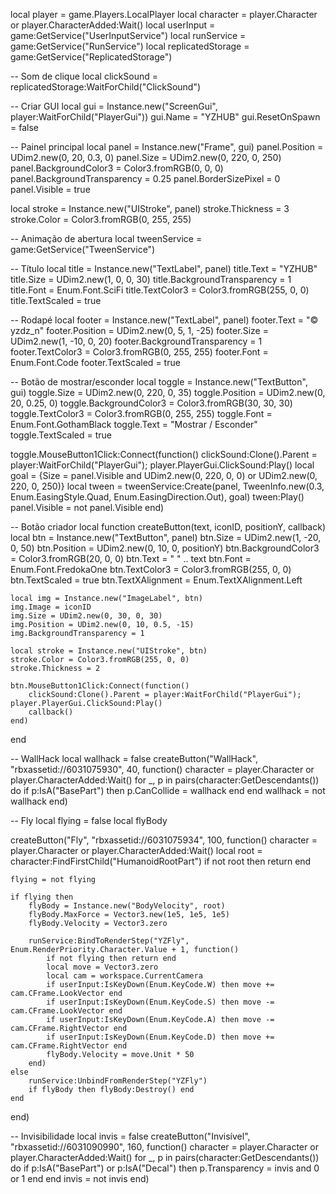 local player = game.Players.LocalPlayer
local character = player.Character or player.CharacterAdded:Wait()
local userInput = game:GetService("UserInputService")
local runService = game:GetService("RunService")
local replicatedStorage = game:GetService("ReplicatedStorage")

-- Som de clique
local clickSound = replicatedStorage:WaitForChild("ClickSound")

-- Criar GUI
local gui = Instance.new("ScreenGui", player:WaitForChild("PlayerGui"))
gui.Name = "YZHUB"
gui.ResetOnSpawn = false

-- Painel principal
local panel = Instance.new("Frame", gui)
panel.Position = UDim2.new(0, 20, 0.3, 0)
panel.Size = UDim2.new(0, 220, 0, 250)
panel.BackgroundColor3 = Color3.fromRGB(0, 0, 0)
panel.BackgroundTransparency = 0.25
panel.BorderSizePixel = 0
panel.Visible = true

local stroke = Instance.new("UIStroke", panel)
stroke.Thickness = 3
stroke.Color = Color3.fromRGB(0, 255, 255)

-- Animação de abertura
local tweenService = game:GetService("TweenService")

-- Título
local title = Instance.new("TextLabel", panel)
title.Text = "YZHUB"
title.Size = UDim2.new(1, 0, 0, 30)
title.BackgroundTransparency = 1
title.Font = Enum.Font.SciFi
title.TextColor3 = Color3.fromRGB(255, 0, 0)
title.TextScaled = true

-- Rodapé
local footer = Instance.new("TextLabel", panel)
footer.Text = "© yzdz_n"
footer.Position = UDim2.new(0, 5, 1, -25)
footer.Size = UDim2.new(1, -10, 0, 20)
footer.BackgroundTransparency = 1
footer.TextColor3 = Color3.fromRGB(0, 255, 255)
footer.Font = Enum.Font.Code
footer.TextScaled = true

-- Botão de mostrar/esconder
local toggle = Instance.new("TextButton", gui)
toggle.Size = UDim2.new(0, 220, 0, 35)
toggle.Position = UDim2.new(0, 20, 0.25, 0)
toggle.BackgroundColor3 = Color3.fromRGB(30, 30, 30)
toggle.TextColor3 = Color3.fromRGB(0, 255, 255)
toggle.Font = Enum.Font.GothamBlack
toggle.Text = "Mostrar / Esconder"
toggle.TextScaled = true

toggle.MouseButton1Click:Connect(function()
	clickSound:Clone().Parent = player:WaitForChild("PlayerGui"); player.PlayerGui.ClickSound:Play()
	local goal = {Size = panel.Visible and UDim2.new(0, 220, 0, 0) or UDim2.new(0, 220, 0, 250)}
	local tween = tweenService:Create(panel, TweenInfo.new(0.3, Enum.EasingStyle.Quad, Enum.EasingDirection.Out), goal)
	tween:Play()
	panel.Visible = not panel.Visible
end)

-- Botão criador
local function createButton(text, iconID, positionY, callback)
	local btn = Instance.new("TextButton", panel)
	btn.Size = UDim2.new(1, -20, 0, 50)
	btn.Position = UDim2.new(0, 10, 0, positionY)
	btn.BackgroundColor3 = Color3.fromRGB(20, 0, 0)
	btn.Text = "   " .. text
	btn.Font = Enum.Font.FredokaOne
	btn.TextColor3 = Color3.fromRGB(255, 0, 0)
	btn.TextScaled = true
	btn.TextXAlignment = Enum.TextXAlignment.Left

	local img = Instance.new("ImageLabel", btn)
	img.Image = iconID
	img.Size = UDim2.new(0, 30, 0, 30)
	img.Position = UDim2.new(0, 10, 0.5, -15)
	img.BackgroundTransparency = 1

	local stroke = Instance.new("UIStroke", btn)
	stroke.Color = Color3.fromRGB(255, 0, 0)
	stroke.Thickness = 2

	btn.MouseButton1Click:Connect(function()
		clickSound:Clone().Parent = player:WaitForChild("PlayerGui"); player.PlayerGui.ClickSound:Play()
		callback()
	end)
end

-- WallHack
local wallhack = false
createButton("WallHack", "rbxassetid://6031075930", 40, function()
	character = player.Character or player.CharacterAdded:Wait()
	for _, p in pairs(character:GetDescendants()) do
		if p:IsA("BasePart") then
			p.CanCollide = wallhack
		end
	end
	wallhack = not wallhack
end)

-- Fly
local flying = false
local flyBody

createButton("Fly", "rbxassetid://6031075934", 100, function()
	character = player.Character or player.CharacterAdded:Wait()
	local root = character:FindFirstChild("HumanoidRootPart")
	if not root then return end

	flying = not flying

	if flying then
		flyBody = Instance.new("BodyVelocity", root)
		flyBody.MaxForce = Vector3.new(1e5, 1e5, 1e5)
		flyBody.Velocity = Vector3.zero

		runService:BindToRenderStep("YZFly", Enum.RenderPriority.Character.Value + 1, function()
			if not flying then return end
			local move = Vector3.zero
			local cam = workspace.CurrentCamera
			if userInput:IsKeyDown(Enum.KeyCode.W) then move += cam.CFrame.LookVector end
			if userInput:IsKeyDown(Enum.KeyCode.S) then move -= cam.CFrame.LookVector end
			if userInput:IsKeyDown(Enum.KeyCode.A) then move -= cam.CFrame.RightVector end
			if userInput:IsKeyDown(Enum.KeyCode.D) then move += cam.CFrame.RightVector end
			flyBody.Velocity = move.Unit * 50
		end)
	else
		runService:UnbindFromRenderStep("YZFly")
		if flyBody then flyBody:Destroy() end
	end
end)

-- Invisibilidade
local invis = false
createButton("Invisível", "rbxassetid://6031090990", 160, function()
	character = player.Character or player.CharacterAdded:Wait()
	for _, p in pairs(character:GetDescendants()) do
		if p:IsA("BasePart") or p:IsA("Decal") then
			p.Transparency = invis and 0 or 1
		end
	end
	invis = not invis
end)
